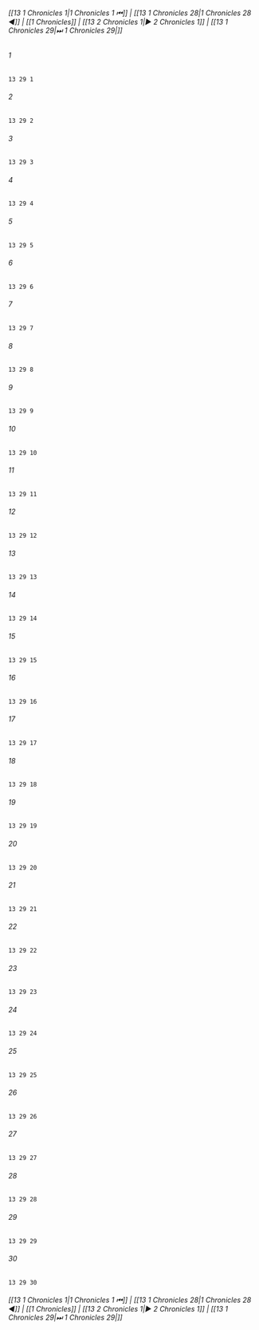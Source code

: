 
###### [[13 1 Chronicles 1|1 Chronicles 1 ⏮]] | [[13 1 Chronicles 28|1 Chronicles 28 ◀]] | [[1 Chronicles]] | [[13 2 Chronicles 1|▶ 2 Chronicles 1]] | [[13 1 Chronicles 29|⏭ 1 Chronicles 29|]]

###### 1
``` verse
13 29 1 
```
###### 2
``` verse
13 29 2 
```
###### 3
``` verse
13 29 3 
```
###### 4
``` verse
13 29 4 
```
###### 5
``` verse
13 29 5 
```
###### 6
``` verse
13 29 6 
```
###### 7
``` verse
13 29 7 
```
###### 8
``` verse
13 29 8 
```
###### 9
``` verse
13 29 9 
```
###### 10
``` verse
13 29 10 
```
###### 11
``` verse
13 29 11 
```
###### 12
``` verse
13 29 12 
```
###### 13
``` verse
13 29 13 
```
###### 14
``` verse
13 29 14 
```
###### 15
``` verse
13 29 15 
```
###### 16
``` verse
13 29 16 
```
###### 17
``` verse
13 29 17 
```
###### 18
``` verse
13 29 18 
```
###### 19
``` verse
13 29 19 
```
###### 20
``` verse
13 29 20 
```
###### 21
``` verse
13 29 21 
```
###### 22
``` verse
13 29 22 
```
###### 23
``` verse
13 29 23 
```
###### 24
``` verse
13 29 24 
```
###### 25
``` verse
13 29 25 
```
###### 26
``` verse
13 29 26 
```
###### 27
``` verse
13 29 27 
```
###### 28
``` verse
13 29 28 
```
###### 29
``` verse
13 29 29 
```
###### 30
``` verse
13 29 30 
```

###### [[13 1 Chronicles 1|1 Chronicles 1 ⏮]] | [[13 1 Chronicles 28|1 Chronicles 28 ◀]] | [[1 Chronicles]] | [[13 2 Chronicles 1|▶ 2 Chronicles 1]] | [[13 1 Chronicles 29|⏭ 1 Chronicles 29|]]

